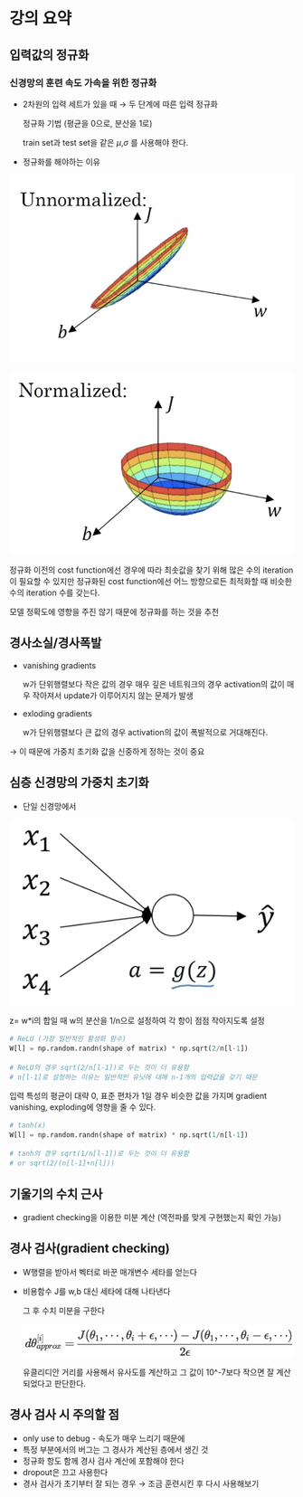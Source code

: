 # 강의 요약

## 입력값의 정규화

### 신경망의 훈련 속도 가속을 위한 정규화

- 2차원의 입력 세트가 있을 때 → 두 단계에 따른 입력 정규화
    
    정규화 기법 (평균을 0으로, 분산을 1로)
    
    train set과 test set을 같은 *μ*,*σ* 를 사용해야 한다.
    
- 정규화를 해야하는 이유

![Untitled](자료/Untitled.png)

![Untitled](자료/Untitled%201.png)

정규화 이전의 cost function에선 경우에 따라 최솟값을 찾기 위해 많은 수의 iteration이 필요할 수 있지만 정규화된 cost function에선 어느 방향으로든 최적화할 때 비슷한 수의 iteration 수를 갖는다.

모델 정확도에 영향을 주진 않기 때문에 정규화를 하는 것을 추천

## 경사소실/경사폭발

- vanishing gradients
    
    w가 단위행렬보다 작은 값의 경우 매우 깊은 네트워크의 경우 activation의 값이 매우 작아져서 update가 이루어지지 않는 문제가 발생
    
- exloding gradients
    
    w가 단위행렬보다 큰 값의 경우 activation의 값이 폭발적으로 거대해진다.
    

→ 이 때문에 가중치 초기화 값을 신중하게 정하는 것이 중요

## 심층 신경망의 가중치 초기화

- 단일 신경망에서

![Untitled](자료/Untitled%202.png)

z= w*i의 합일 때 w의 분산을 1/n으로 설정하여 각 항이 점점 작아지도록 설정

```python
# ReLU (가장 일반적인 활성화 함수)
W[l] = np.random.randn(shape of matrix) * np.sqrt(2/n[l-1])

# ReLU의 경우 sqrt(2/n[l-1])로 두는 것이 더 유용함
# n[l-1]로 설정하는 이유는 일반적인 유닛에 대해 n-1개의 입력값을 갖기 때문
```

입력 특성의 평균이 대략 0, 표준 편차가 1일 경우 비슷한 값을 가지며 gradient vanishing, exploding에 영향을 줄 수 있다.

```python
# tanh(x)
W[l] = np.random.randn(shape of matrix) * np.sqrt(1/n[l-1])

# tanh의 경우 sqrt(1/n[l-1])로 두는 것이 더 유용함
# or sqrt(2/(n[l-1]+n[l]))
```

## 기울기의 수치 근사

- gradient checking을 이용한 미분 계산 (역전파를 맞게 구현했는지 확인 가능)

## 경사 검사(gradient checking)

- W행렬을 받아서 벡터로 바꾼 매개변수 세타를 얻는다
- 비용함수 J를 w,b 대신 세타에 대해 나타낸다
    
    그 후 수치 미분을 구한다
    
    ![Untitled](자료/Untitled%203.png)
    
    유클리디안 거리를 사용해서 유사도를 계산하고 그 값이 10^-7보다 작으면 잘 계산되었다고 판단한다.
    

## 경사 검사 시 주의할 점

- only use to debug  - 속도가 매우 느리기 때문에
- 특정 부분에서의 버그는 그 경사가 계산된 층에서 생긴 것
- 정규화 항도 함께 경사 검사 계산에 포함해야 한다
- dropout은 끄고 사용한다
- 경사 검사가 초기부터 잘 되는 경우 → 조금 훈련시킨 후 다시 사용해보기